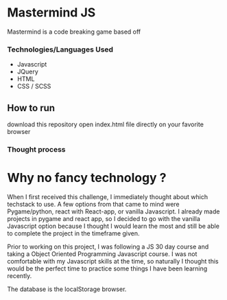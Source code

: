 # Mastermind JS

Mastermind is a code breaking game based off

### Technologies/Languages Used

- Javascript
- JQuery
- HTML
- CSS / SCSS

## How to run

download this repository
open index.html file directly on your favorite browser

### Thought process

# Why no fancy technology ?

When I first received this challenge, I immediately thought about which techstack to use. A few options from that came to mind were Pygame/python, react with React-app, or vanilla Javascript. I already made projects in pygame and react app, so I decided to go with the vanilla Javascript option because I thought I would learn the most and still be able to complete the project in the timeframe given.

Prior to working on this project, I was following a JS 30 day course and taking a Object Oriented Programming Javascript course. I was not comfortable with my Javascript skills at the time, so naturally I thought this would be the perfect time to practice some things I have been learning recently.

The database is the localStorage browser.
